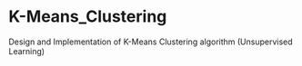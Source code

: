 # K-Means_Clustering
Design and Implementation of K-Means Clustering algorithm (Unsupervised Learning)
